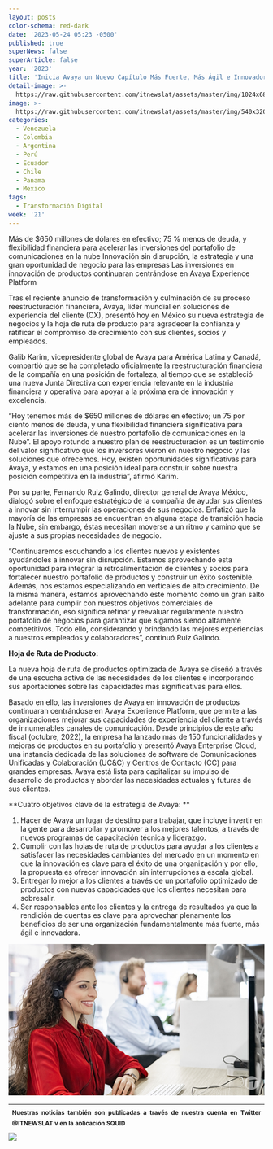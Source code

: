 ```yaml
---
layout: posts
color-schema: red-dark
date: '2023-05-24 05:23 -0500'
published: true
superNews: false
superArticle: false
year: '2023'
title: 'Inicia Avaya un Nuevo Capítulo Más Fuerte, Más Ágil e Innovadora'
detail-image: >-
  https://raw.githubusercontent.com/itnewslat/assets/master/img/1024x680/mujer-llamada-avaya-g.jpg
image: >-
  https://raw.githubusercontent.com/itnewslat/assets/master/img/540x320/mujer-llamada-avaya-p.jpg
categories:
  - Venezuela
  - Colombia
  - Argentina
  - Perú
  - Ecuador
  - Chile
  - Panama
  - Mexico
tags:
  - Transformación Digital
week: '21'
---
```

Más de $650 millones de dólares en efectivo; 75 % menos de deuda, y flexibilidad financiera para acelerar las inversiones del portafolio de comunicaciones en la nube
Innovación sin disrupción, la estrategia y una gran oportunidad de negocio para las empresas
Las inversiones en innovación de productos continuaran centrándose en Avaya Experience Platform
 
Tras el reciente anuncio de transformación y culminación de su proceso reestructuración financiera, Avaya, líder mundial en soluciones de experiencia del cliente (CX), presentó hoy en México su nueva estrategia de negocios y la hoja de ruta de producto para agradecer la confianza y ratificar el compromiso de crecimiento con sus clientes, socios y empleados.
 
Galib Karim, vicepresidente global de Avaya para América Latina y Canadá, compartió que se ha completado oficialmente la reestructuración financiera de la compañía en una posición de fortaleza, al tiempo que se estableció una nueva Junta Directiva con experiencia relevante en la industria financiera y operativa para apoyar a la próxima era de innovación y excelencia.
 
“Hoy tenemos más de $650 millones de dólares en efectivo; un 75 por ciento menos de deuda, y una flexibilidad financiera significativa para acelerar las inversiones de nuestro portafolio de comunicaciones en la Nube”. El apoyo rotundo a nuestro plan de reestructuración es un testimonio del valor significativo que los inversores vieron en nuestro negocio y las soluciones que ofrecemos. Hoy, existen oportunidades significativas para Avaya, y estamos en una posición ideal para construir sobre nuestra posición competitiva en la industria”, afirmó Karim.
 
Por su parte, Fernando Ruiz Galindo, director general de Avaya México, dialogó sobre el enfoque estratégico de la compañía de ayudar sus clientes a innovar sin interrumpir las operaciones de sus negocios. Enfatizó que la mayoría de las empresas se encuentran en alguna etapa de transición hacia la Nube, sin embargo, éstas necesitan moverse a un ritmo y camino que se ajuste a sus propias necesidades de negocio. 
 
“Continuaremos escuchando a los clientes nuevos y existentes ayudándoles a innovar sin disrupción. Estamos aprovechando esta oportunidad para integrar la retroalimentación de clientes y socios para fortalecer nuestro portafolio de productos y construir un éxito sostenible. Además, nos estamos especializando en verticales de alto crecimiento. De la misma manera, estamos aprovechando este momento como un gran salto adelante para cumplir con nuestros objetivos comerciales de transformación, eso significa refinar y reevaluar regularmente nuestro portafolio de negocios para garantizar que sigamos siendo altamente competitivos. Todo ello, considerando y brindando las mejores experiencias a nuestros empleados y colaboradores”, continuó Ruiz Galindo.  
 
**Hoja de Ruta de Producto:**
 
La nueva hoja de ruta de productos optimizada de Avaya se diseñó a través de una escucha activa de las necesidades de los clientes e incorporando sus aportaciones sobre las capacidades más significativas para ellos.
 
Basado en ello, las inversiones de Avaya en innovación de productos continuaran centrándose en Avaya Experience Platform, que permite a las organizaciones mejorar sus capacidades de experiencia del cliente a través de innumerables canales de comunicación. Desde principios de este año fiscal (octubre, 2022), la empresa ha lanzado más de 150 funcionalidades y mejoras de productos en su portafolio y presentó Avaya Enterprise Cloud, una instancia dedicada de las soluciones de software de Comunicaciones Unificadas y Colaboración (UC&C) y Centros de Contacto (CC) para grandes empresas. Avaya está lista para capitalizar su impulso de desarrollo de productos y abordar las necesidades actuales y futuras de sus clientes.
 
**Cuatro objetivos clave de la estrategia de Avaya: **
 
1. Hacer de Avaya un lugar de destino para trabajar, que incluye invertir en la gente para desarrollar y promover a los mejores talentos, a través de nuevos programas de capacitación técnica y liderazgo.
1. Cumplir con las hojas de ruta de productos para ayudar a los clientes a satisfacer las necesidades cambiantes del mercado en un momento en que la innovación es clave para el éxito de una organización y por ello, la propuesta es ofrecer innovación sin interrupciones a escala global.
1. Entregar lo mejor a los clientes a través de un portafolio optimizado de productos con nuevas capacidades que los clientes necesitan para sobresalir.
1. Ser responsables ante los clientes y la entrega de resultados ya que la rendición de cuentas es clave para aprovechar plenamente los beneficios de ser una organización fundamentalmente más fuerte, más ágil e innovadora.

![](https://raw.githubusercontent.com/itnewslat/assets/master/img/540x320/mujer-llamada-avaya-p.jpg)

<table style="height: 42px;" width="569">
<tbody>
<tr>
<td style="text-align: justify;"><sub><strong>Nuestras noticias también son publicadas a través de nuestra cuenta en Twitter <a href="https://twitter.com/itnewslat?lang=es">@ITNEWSLAT</a> y en la aplicación <a href="https://squidapp.co/en/">SQUID</a></strong></sub></td>
</tr>
</tbody>
</table>
<img src="https://tracker.metricool.com/c3po.jpg?hash=56f88a41e39ab42c063cc51676587a04"/>